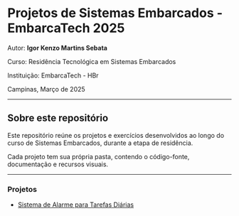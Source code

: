 # Projetos de Sistemas Embarcados - EmbarcaTech 2025

Autor: **Igor Kenzo Martins Sebata**

Curso: Residência Tecnológica em Sistemas Embarcados

Instituição: EmbarcaTech - HBr

Campinas, Março de 2025

---

## Sobre este repositório

Este repositório reúne os projetos e exercícios desenvolvidos ao longo do curso de Sistemas Embarcados, durante a etapa de residência.  

Cada projeto tem sua própria pasta, contendo o código-fonte, documentação e recursos visuais.

---

### Projetos

- [Sistema de Alarme para Tarefas Diárias](./projects/alarm_clock_for_daily_tasks)